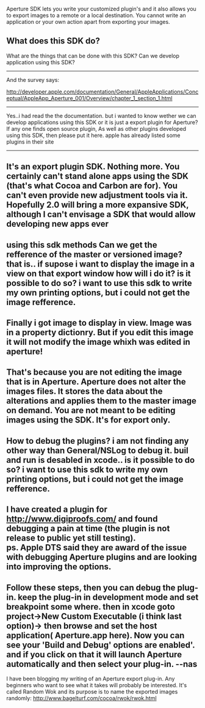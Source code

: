 Aperture SDK lets you write your customized plugin's and it also allows you to export images to a remote or a local destination.
You cannot write an application or your own action apart from exporting your images.

What does this SDK do?
----
What are the things that can be done with this SDK? Can we develop application using this SDK?

----

And the survey says:

http://developer.apple.com/documentation/General/AppleApplications/Conceptual/AppleApp_Aperture_001/Overview/chapter_1_section_1.html

----
Yes..i had read the the documentation. but i wanted to know wether we can develop applications using this SDK or it is just a export plugin for Aperture?
If any one finds open source plugin, As well as other plugins developed  using this SDK, then please put it here. apple has already listed some plugins in their site

----
It's an export plugin SDK.  Nothing more.  You certainly can't stand alone apps using the SDK (that's what Cocoa and Carbon are for).  You can't even provide new adjustment tools via it.  Hopefully 2.0 will bring a more expansive SDK, although I can't envisage a SDK that would allow developing new apps ever
----
using this sdk methods Can we get the refference of the master or versioned image? that is.. if supose i want to display the image in a view on that export window how will i do it? 
is it possible to do so? i want to use this sdk to write my own printing options, but i could not get the image refference. 
----
Finally i got image to display in view. Image was in a property dictionry. But if you edit this image it will not modify the image whixh was edited in aperture!
----
That's because you are not editing the image that is in Aperture.  Aperture does not alter the images files.  It stores the data about the alterations and applies them to the master image on demand.  You are not meant to be editing images using the SDK.  It's for export only.
----
How to debug the plugins? i am not finding any other way than General/NSLog to debug it. buil and run is desabled in xcode..
is it possible to do so? i want to use this sdk to write my own printing options, but i could not get the image refference. 
----
I have created a plugin for http://www.digiproofs.com/ and found debugging a pain at time (the plugin is not release to public yet still testing).   
ps. Apple DTS said they are award of the issue with debugging Aperture plugins and are looking into improving the options.
----
Follow these steps, then you can debug the plug-in. keep the plug-in in development mode and set breakpoint some where. then in xcode goto project->New Custom Executable (i think last option)-> then browse and set the host application( Aperture.app here). Now you can see your 'Build and Debug' options are enabled'. and if you click on that it will launch Aperture automatically and then select your plug-in.                                              --nas
----
I have been blogging my writing of an Aperture export plug-in. Any beginners who want to see what it takes will probably be interested. It's called Random Wok and its purpose is to name the exported images randomly:
http://www.bagelturf.com/cocoa/rwok/rwok.html